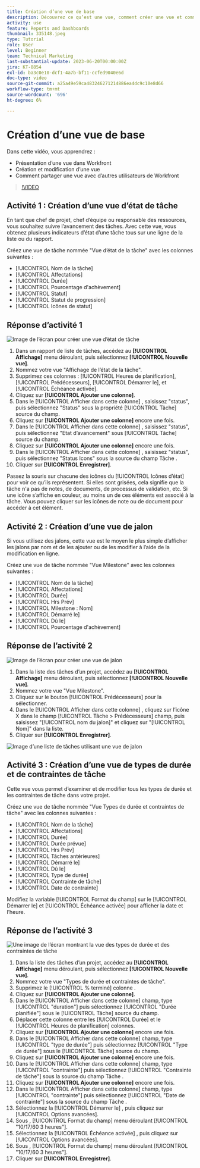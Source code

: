 ```yaml
---
title: Création d’une vue de base
description: Découvrez ce qu’est une vue, comment créer une vue et comment partager une vue avec d’autres utilisateurs dans Workfront.
activity: use
feature: Reports and Dashboards
thumbnail: 335148.jpeg
type: Tutorial
role: User
level: Beginner
team: Technical Marketing
last-substantial-update: 2023-06-20T00:00:00Z
jira: KT-8854
exl-id: ba3c0e10-dcf1-4a7b-bf11-ccfed9040e6d
doc-type: video
source-git-commit: a25a49e59ca483246271214886ea4dc9c10e8d66
workflow-type: tm+mt
source-wordcount: '696'
ht-degree: 6%

---
```


# Création d’une vue de base

Dans cette vidéo, vous apprendrez :

* Présentation d’une vue dans Workfront
* Création et modification d’une vue
* Comment partager une vue avec d’autres utilisateurs de Workfront

>[!VIDEO](https://video.tv.adobe.com/v/335148/?quality=12&learn=on)

## Activité 1 : Création d’une vue d’état de tâche

En tant que chef de projet, chef d’équipe ou responsable des ressources, vous souhaitez suivre l’avancement des tâches. Avec cette vue, vous obtenez plusieurs indicateurs d’état d’une tâche tous sur une ligne de la liste ou du rapport.

Créez une vue de tâche nommée &quot;Vue d’état de la tâche&quot; avec les colonnes suivantes :

* [!UICONTROL Nom de la tâche]
* [!UICONTROL Affectations]
* [!UICONTROL Durée]
* [!UICONTROL Pourcentage d&#39;achèvement]
* [!UICONTROL Statut]
* [!UICONTROL Statut de progression]
* [!UICONTROL Icônes de statut]

## Réponse d’activité 1

![Image de l’écran pour créer une vue d’état de tâche](assets/view-exercise.png)

1. Dans un rapport de liste de tâches, accédez au **[!UICONTROL Affichage]** menu déroulant, puis sélectionnez **[!UICONTROL Nouvelle vue]**.
1. Nommez votre vue &quot;Affichage de l’état de la tâche&quot;.
1. Supprimez ces colonnes : [!UICONTROL Heures de planification], [!UICONTROL Prédécesseurs], [!UICONTROL Démarrer le], et [!UICONTROL Échéance activée].
1. Cliquez sur **[!UICONTROL Ajouter une colonne]**.
1. Dans le [!UICONTROL Afficher dans cette colonne] , saisissez &quot;status&quot;, puis sélectionnez &quot;Status&quot; sous la propriété [!UICONTROL Tâche] source du champ.
1. Cliquez sur **[!UICONTROL Ajouter une colonne]** encore une fois.
1. Dans le [!UICONTROL Afficher dans cette colonne] , saisissez &quot;status&quot;, puis sélectionnez &quot;Etat d’avancement&quot; sous [!UICONTROL Tâche] source du champ.
1. Cliquez sur **[!UICONTROL Ajouter une colonne]** encore une fois.
1. Dans le [!UICONTROL Afficher dans cette colonne] , saisissez &quot;status&quot;, puis sélectionnez &quot;Status Icons&quot; sous la source du champ Tâche .
1. Cliquer sur **[!UICONTROL Enregistrer]**.

Passez la souris sur chacune des icônes du [!UICONTROL Icônes d’état] pour voir ce qu’ils représentent. Si elles sont grisées, cela signifie que la tâche n&#39;a pas de notes, de documents, de processus de validation, etc. Si une icône s’affiche en couleur, au moins un de ces éléments est associé à la tâche. Vous pouvez cliquer sur les icônes de note ou de document pour accéder à cet élément.

## Activité 2 : Création d’une vue de jalon

Si vous utilisez des jalons, cette vue est le moyen le plus simple d’afficher les jalons par nom et de les ajouter ou de les modifier à l’aide de la modification en ligne.

Créez une vue de tâche nommée &quot;Vue Milestone&quot; avec les colonnes suivantes :

* [!UICONTROL Nom de la tâche]
* [!UICONTROL Affectations]
* [!UICONTROL Durée]
* [!UICONTROL Hrs Prév]
* [!UICONTROL Milestone : Nom]
* [!UICONTROL Démarré le]
* [!UICONTROL Dû le]
* [!UICONTROL Pourcentage d&#39;achèvement]


## Réponse de l’activité 2

![Image de l’écran pour créer une vue de jalon](assets/view-milestone-exercise-1.png)

1. Dans la liste des tâches d’un projet, accédez au **[!UICONTROL Affichage]** menu déroulant, puis sélectionnez **[!UICONTROL Nouvelle vue]**.
1. Nommez votre vue &quot;Vue Milestone&quot;.
1. Cliquez sur le bouton [!UICONTROL Prédécesseurs] pour la sélectionner.
1. Dans le [!UICONTROL Afficher dans cette colonne] , cliquez sur l’icône X dans le champ [!UICONTROL Tâche > Prédécesseurs] champ, puis saisissez &quot;[!UICONTROL nom du jalon]&quot; et cliquez sur &quot;[!UICONTROL Nom]&quot; dans la liste.
1. Cliquer sur **[!UICONTROL Enregistrer]**.

![Image d’une liste de tâches utilisant une vue de jalon](assets/view-milestone-exercise-2.png)

## Activité 3 : Création d’une vue de types de durée et de contraintes de tâche

Cette vue vous permet d’examiner et de modifier tous les types de durée et les contraintes de tâche dans votre projet.

Créez une vue de tâche nommée &quot;Vue Types de durée et contraintes de tâche&quot; avec les colonnes suivantes :

* [!UICONTROL Nom de la tâche]
* [!UICONTROL Affectations]
* [!UICONTROL Durée]
* [!UICONTROL Durée prévue]
* [!UICONTROL Hrs Prév]
* [!UICONTROL Tâches antérieures]
* [!UICONTROL Démarré le]
* [!UICONTROL Dû le]
* [!UICONTROL Type de durée]
* [!UICONTROL Contrainte de tâche]
* [!UICONTROL Date de contrainte]

Modifiez la variable [!UICONTROL Format du champ] sur le [!UICONTROL Démarrer le] et [!UICONTROL Échéance activée] pour afficher la date et l’heure.

## Réponse de l’activité 3

![Une image de l’écran montrant la vue des types de durée et des contraintes de tâche](assets/view-activity-3.png)

1. Dans la liste des tâches d’un projet, accédez au **[!UICONTROL Affichage]** menu déroulant, puis sélectionnez **[!UICONTROL Nouvelle vue]**.
1. Nommez votre vue &quot;Types de durée et contraintes de tâche&quot;.
1. Supprimez le [!UICONTROL % terminé] colonne .
1. Cliquez sur **[!UICONTROL Ajouter une colonne]**.
1. Dans le [!UICONTROL Afficher dans cette colonne] champ, type [!UICONTROL &quot;duration&quot;] puis sélectionnez [!UICONTROL &quot;Durée planifiée&quot;] sous le [!UICONTROL Tâche] source du champ.
1. Déplacer cette colonne entre les [!UICONTROL Durée] et le [!UICONTROL Heures de planification] colonnes.
1. Cliquez sur **[!UICONTROL Ajouter une colonne]** encore une fois.
1. Dans le [!UICONTROL Afficher dans cette colonne] champ, type [!UICONTROL &quot;type de durée&quot;] puis sélectionnez [!UICONTROL &quot;Type de durée&quot;] sous le [!UICONTROL Tâche] source du champ.
1. Cliquez sur **[!UICONTROL Ajouter une colonne]** encore une fois.
1. Dans le [!UICONTROL Afficher dans cette colonne] champ, type [!UICONTROL &quot;contrainte&quot;] puis sélectionnez [!UICONTROL &quot;Contrainte de tâche&quot;] sous la source du champ Tâche .
1. Cliquez sur **[!UICONTROL Ajouter une colonne]** encore une fois.
1. Dans le [!UICONTROL Afficher dans cette colonne] champ, type [!UICONTROL &quot;contrainte&quot;] puis sélectionnez [!UICONTROL &quot;Date de contrainte&quot;] sous la source du champ Tâche .
1. Sélectionnez la [!UICONTROL Démarrer le] , puis cliquez sur [!UICONTROL Options avancées].
1. Sous , [!UICONTROL Format du champ] menu déroulant [!UICONTROL &quot;10/17/60 3 heures&quot;].
1. Sélectionnez la [!UICONTROL Échéance activée] , puis cliquez sur [!UICONTROL Options avancées].
1. Sous , [!UICONTROL Format du champ] menu déroulant [!UICONTROL &quot;10/17/60 3 heures&quot;].
1. Cliquer sur **[!UICONTROL Enregistrer]**.
